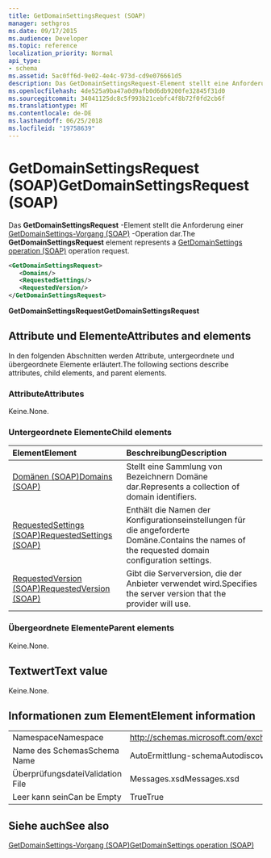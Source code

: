 ```yaml
---
title: GetDomainSettingsRequest (SOAP)
manager: sethgros
ms.date: 09/17/2015
ms.audience: Developer
ms.topic: reference
localization_priority: Normal
api_type:
- schema
ms.assetid: 5ac0ff6d-9e02-4e4c-973d-cd9e076661d5
description: Das GetDomainSettingsRequest-Element stellt eine Anforderung GetDomainSettings-Vorgang (SOAP)-Operation dar.
ms.openlocfilehash: 4de525a9ba47a0d9afb0d6db9200fe32845f31d0
ms.sourcegitcommit: 34041125dc8c5f993b21cebfc4f8b72f0fd2cb6f
ms.translationtype: MT
ms.contentlocale: de-DE
ms.lasthandoff: 06/25/2018
ms.locfileid: "19758639"
---
```

# <a name="getdomainsettingsrequest-soap"></a><span data-ttu-id="e8146-103">GetDomainSettingsRequest (SOAP)</span><span class="sxs-lookup"><span data-stu-id="e8146-103">GetDomainSettingsRequest (SOAP)</span></span>

<span data-ttu-id="e8146-104">Das **GetDomainSettingsRequest** -Element stellt die Anforderung einer [GetDomainSettings-Vorgang (SOAP)](getdomainsettings-operation-soap.md) -Operation dar.</span><span class="sxs-lookup"><span data-stu-id="e8146-104">The **GetDomainSettingsRequest** element represents a [GetDomainSettings operation (SOAP)](getdomainsettings-operation-soap.md) operation request.</span></span> 
  
```XML
<GetDomainSettingsRequest>
   <Domains/>
   <RequestedSettings/>
   <RequestedVersion/>
</GetDomainSettingsRequest>
```

 <span data-ttu-id="e8146-105">**GetDomainSettingsRequest**</span><span class="sxs-lookup"><span data-stu-id="e8146-105">**GetDomainSettingsRequest**</span></span>
## <a name="attributes-and-elements"></a><span data-ttu-id="e8146-106">Attribute und Elemente</span><span class="sxs-lookup"><span data-stu-id="e8146-106">Attributes and elements</span></span>

<span data-ttu-id="e8146-107">In den folgenden Abschnitten werden Attribute, untergeordnete und übergeordnete Elemente erläutert.</span><span class="sxs-lookup"><span data-stu-id="e8146-107">The following sections describe attributes, child elements, and parent elements.</span></span>
  
### <a name="attributes"></a><span data-ttu-id="e8146-108">Attribute</span><span class="sxs-lookup"><span data-stu-id="e8146-108">Attributes</span></span>

<span data-ttu-id="e8146-109">Keine.</span><span class="sxs-lookup"><span data-stu-id="e8146-109">None.</span></span>
  
### <a name="child-elements"></a><span data-ttu-id="e8146-110">Untergeordnete Elemente</span><span class="sxs-lookup"><span data-stu-id="e8146-110">Child elements</span></span>

|<span data-ttu-id="e8146-111">**Element**</span><span class="sxs-lookup"><span data-stu-id="e8146-111">**Element**</span></span>|<span data-ttu-id="e8146-112">**Beschreibung**</span><span class="sxs-lookup"><span data-stu-id="e8146-112">**Description**</span></span>|
|:-----|:-----|
|[<span data-ttu-id="e8146-113">Domänen (SOAP)</span><span class="sxs-lookup"><span data-stu-id="e8146-113">Domains (SOAP)</span></span>](domains-soap.md) <br/> |<span data-ttu-id="e8146-114">Stellt eine Sammlung von Bezeichnern Domäne dar.</span><span class="sxs-lookup"><span data-stu-id="e8146-114">Represents a collection of domain identifiers.</span></span>  <br/> |
|[<span data-ttu-id="e8146-115">RequestedSettings (SOAP)</span><span class="sxs-lookup"><span data-stu-id="e8146-115">RequestedSettings (SOAP)</span></span>](requestedsettings-soap.md) <br/> |<span data-ttu-id="e8146-116">Enthält die Namen der Konfigurationseinstellungen für die angeforderte Domäne.</span><span class="sxs-lookup"><span data-stu-id="e8146-116">Contains the names of the requested domain configuration settings.</span></span>  <br/> |
|[<span data-ttu-id="e8146-117">RequestedVersion (SOAP)</span><span class="sxs-lookup"><span data-stu-id="e8146-117">RequestedVersion (SOAP)</span></span>](requestedversion-soap.md) <br/> |<span data-ttu-id="e8146-118">Gibt die Serverversion, die der Anbieter verwendet wird.</span><span class="sxs-lookup"><span data-stu-id="e8146-118">Specifies the server version that the provider will use.</span></span>  <br/> |
   
### <a name="parent-elements"></a><span data-ttu-id="e8146-119">Übergeordnete Elemente</span><span class="sxs-lookup"><span data-stu-id="e8146-119">Parent elements</span></span>

<span data-ttu-id="e8146-120">Keine.</span><span class="sxs-lookup"><span data-stu-id="e8146-120">None.</span></span>
  
## <a name="text-value"></a><span data-ttu-id="e8146-121">Textwert</span><span class="sxs-lookup"><span data-stu-id="e8146-121">Text value</span></span>

<span data-ttu-id="e8146-122">Keine.</span><span class="sxs-lookup"><span data-stu-id="e8146-122">None.</span></span>
  
## <a name="element-information"></a><span data-ttu-id="e8146-123">Informationen zum Element</span><span class="sxs-lookup"><span data-stu-id="e8146-123">Element information</span></span>

|||
|:-----|:-----|
|<span data-ttu-id="e8146-124">Namespace</span><span class="sxs-lookup"><span data-stu-id="e8146-124">Namespace</span></span>  <br/> |http://schemas.microsoft.com/exchange/2010/Autodiscover  <br/> |
|<span data-ttu-id="e8146-125">Name des Schemas</span><span class="sxs-lookup"><span data-stu-id="e8146-125">Schema Name</span></span>  <br/> |<span data-ttu-id="e8146-126">AutoErmittlung-schema</span><span class="sxs-lookup"><span data-stu-id="e8146-126">Autodiscover schema</span></span>  <br/> |
|<span data-ttu-id="e8146-127">Überprüfungsdatei</span><span class="sxs-lookup"><span data-stu-id="e8146-127">Validation File</span></span>  <br/> |<span data-ttu-id="e8146-128">Messages.xsd</span><span class="sxs-lookup"><span data-stu-id="e8146-128">Messages.xsd</span></span>  <br/> |
|<span data-ttu-id="e8146-129">Leer kann sein</span><span class="sxs-lookup"><span data-stu-id="e8146-129">Can be Empty</span></span>  <br/> |<span data-ttu-id="e8146-130">True</span><span class="sxs-lookup"><span data-stu-id="e8146-130">True</span></span>  <br/> |
   
## <a name="see-also"></a><span data-ttu-id="e8146-131">Siehe auch</span><span class="sxs-lookup"><span data-stu-id="e8146-131">See also</span></span>



[<span data-ttu-id="e8146-132">GetDomainSettings-Vorgang (SOAP)</span><span class="sxs-lookup"><span data-stu-id="e8146-132">GetDomainSettings operation (SOAP)</span></span>](getdomainsettings-operation-soap.md)

